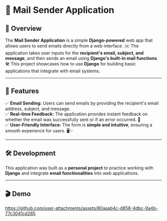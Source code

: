 # 📧 Mail Sender Application  

## 🚀 Overview  
The **Mail Sender Application** is a simple **Django-powered** web app that allows users to send emails directly from a web interface. ✉️ The application takes user inputs for the **recipient's email, subject, and message**, and then sends an email using **Django's built-in mail functions**. 🛠️ This project showcases how to use **Django** for building basic applications that integrate with email systems.  

---

## 🌟 Features  
✅ **Email Sending:** Users can send emails by providing the recipient's email address, subject, and message.  
✅ **Real-time Feedback:** The application provides instant feedback on whether the email was successfully sent or if an error occurred. 🚦  
✅ **User-Friendly Interface:** The form is **simple and intuitive**, ensuring a smooth experience for users. 🖥️✨  

---

## 🛠️ Development  
This application was built as a **personal project** to practice working with **Django** and integrate **email functionalities** into web applications.  

---

## 🎬 Demo  
https://github.com/user-attachments/assets/80aaab4c-d858-4dbc-9a4b-77c3041cd285
